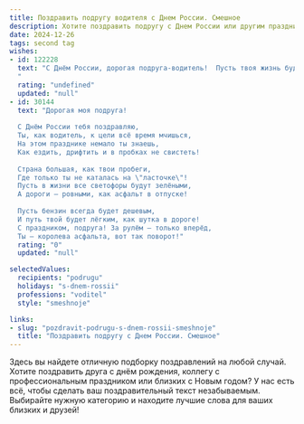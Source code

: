 ```yaml
---
title: Поздравить подругу водителя с Днем России. Смешное
description: Хотите поздравить подругу с Днем России или другим праздником? Наш ИИ создаст незабываемое поздравление, а вы обязательно выделитесь среди других.  
date: 2024-12-26
tags: second tag
wishes:
- id: 122228
  text: "С Днём России, дорогая подруга-водитель!  Пусть твоя жизнь будет такой же прямой и ровной, как идеальная траектория на автобане, без неожиданных ям и пробок из быдловатых пешеходов!  Желаю тебе море бензина в баке (и не только),  ярких впечатлений и чтобы все твои поездки заканчивались только на позитиве, а не на штрафстоянке!
  "
  rating: "undefined"
  updated: "null"
- id: 30144
  text: "Дорогая моя подруга!
  
  С Днём России тебя поздравляю,
  Ты, как водитель, к цели всё время мчишься,
  На этом празднике немало ты знаешь,
  Как ездить, дрифтить и в пробках не свистеть!
  
  Страна большая, как твои пробеги,
  Где только ты не каталась на \"ласточке\"!
  Пусть в жизни все светофоры будут зелёными,
  А дороги — ровными, как асфальт в отпуске!
  
  Пусть бензин всегда будет дешевым,
  И путь твой будет лёгким, как шутка в дороге!
  С праздником, подруга! За рулём — только вперёд,
  Ты — королева асфальта, вот так поворот!"
  rating: "0"
  updated: "null"

selectedValues:
  recipients: "podrugu"
  holidays: "s-dnem-rossii"
  professions: "voditel"
  style: "smeshnoje"

links:
- slug: "pozdravit-podrugu-s-dnem-rossii-smeshnoje"
  title: "Поздравить подругу с Днем России. Смешное"
---
```


Здесь вы найдете отличную подборку поздравлений на любой случай. 
Хотите поздравить друга с днём рождения, коллегу с профессиональным праздником или близких с Новым годом? У нас есть всё, чтобы сделать ваш поздравительный текст незабываемым. Выбирайте нужную категорию и находите лучшие слова для ваших близких и друзей!
